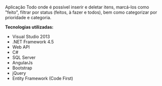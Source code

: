 <p>Aplicação Todo onde é possível inserir e deletar itens, marcá-los como "feito", filtrar por status (feitos, à fazer e todos), bem como categorizar por prioridade e categoria.</p>

<p><strong>Tecnologias utilizadas:</strong></p>
<ul>	
<li>Visual Studio 2013</li>
<li>	.NET Framework 4.5</li>
<li>	Web API</li>
<li>	C#</li>
<li>	SQL Server</li>
<li>	AngularJs</li>
<li>	Bootstrap</li>
<li>	jQuery</li>
<li>	Entity Framework (Code First)</li>
</ul>
